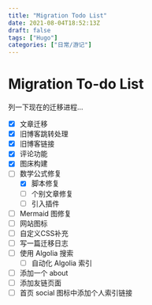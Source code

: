 ```yaml
---
title: "Migration Todo List"
date: 2021-08-04T18:52:13Z
draft: false
tags: ["Hugo"]
categories: ["日常/游记"]
---
```

# Migration To-do List

列一下现在的迁移进程...

+ [x] 文章迁移
+ [x] 旧博客跳转处理
+ [x] 旧博客链接
+ [x] 评论功能
+ [x] 图床构建
+ [ ] 数学公式修复
  + [x] 脚本修复
  + [ ] 个别文章修复
  + [ ] 引入插件
+ [ ] Mermaid 图修复
+ [ ] 网站图标
+ [ ] 自定义CSS补充
+ [ ] 写一篇迁移日志
+ [ ] 使用 Algolia 搜索
  + [ ] 自动化 Algolia 索引
+ [ ] 添加一个 about
+ [ ] 添加友链页面
+ [ ] 首页 social 图标中添加个人索引链接

